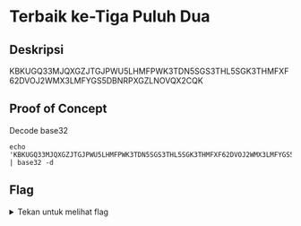 # Terbaik ke-Tiga Puluh Dua

## Deskripsi
KBKUGQ33MJQXGZJTGJPWU5LHMFPWK3TDN5SGS3THL5SGK3THMFXF62DVOJ2WMX3LMFYGS5DBNRPXGZLNOVQX2CQK

## Proof of Concept
Decode base32
```
echo 'KBKUGQ33MJQXGZJTGJPWU5LHMFPWK3TDN5SGS3THL5SGK3THMFXF62DVOJ2WMX3LMFYGS5DBNRPXGZLNOVQX2CQK' | base32 -d
```

## Flag
<details>
<summary>Tekan untuk melihat flag</summary>
PUCC{base32_juga_encoding_dengan_huruf_kapital_semua}
</details>